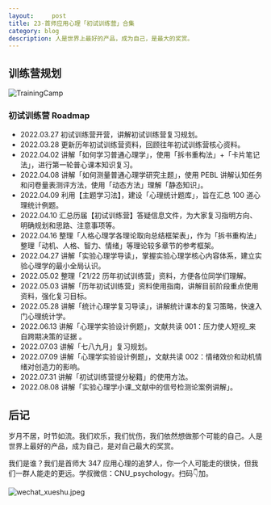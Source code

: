 ```yaml
---
layout:     post
title: 23-首师应用心理「初试训练营」合集
category: blog
description: 人是世界上最好的产品，成为自己，是最大的奖赏。
---
```


## 训练营规划
![TrainingCamp](https://image.cnu347.com/2020-08-29-200829-trainingCamp.png)

### 初试训练营 Roadmap
- 2022.03.27 初试训练营开营，讲解初试训练营复习规划。
- 2022.03.28 更新历年初试训练营资料，回顾往年初试训练营核心资料。
- 2022.04.02 讲解「如何学习普通心理学」，使用「拆书重构法」+「卡片笔记法」，进行第一轮普心课本知识复习。
- 2022.04.08 讲解「如何测量普通心理学研究主题」，使用 PEBL 讲解认知任务和问卷量表测评方法，使用「动态方法」理解「静态知识」。
- 2022.04.09 利用【主题学习法】，建设「心理统计题库」，旨在汇总 100 道心理统计例题。
- 2022.04.10 汇总历届【初试训练营】答疑信息文件，为大家复习指明方向、明确规划和思路、注意事项等。
- 2022.04.16 整理「人格心理学各理论取向总结框架表」，作为「拆书重构法」整理「动机、人格、智力、情绪」等理论较多章节的参考框架。
- 2022.04.27 讲解「实验心理学导读」，掌握实验心理学核心内容体系，建立实验心理学的最小全局认识。
- 2022.05.02 整理「21/22 历年初试训练营」资料，方便各位同学们理解。
- 2022.05.03 讲解「历年初试训练营」资料使用指南，讲解目前阶段重点使用资料，强化复习目标。
- 2022.05.28 讲解「统计心理学复习导读」，讲解统计课本的复习策略，快速入门心理统计学。
- 2022.06.13 讲解「心理学实验设计例题」，文献共读 001：压力使人短视_来自跨期决策的证据 。
- 2022.07.03 讲解「七八九月」复习规划。
- 2022.07.09 讲解「心理学实验设计例题」，文献共读 002：情绪效价和动机情绪对创造力的影响。
- 2022.07.31 讲解「初试训练营提分秘籍」的使用方法。
- 2022.08.08 讲解「实验心理学小课_文献中的信号检测论案例讲解」。

## 后记
岁月不居，时节如流。我们欢乐，我们忧伤，我们依然想做那个可能的自己。人是世界上最好的产品，成为自己，是对自己最大的奖赏。

我们是谁？我们是首师大 347 应用心理的追梦人，你一个人可能走的很快，但我们一群人能走的更远。学叔微信：CNU_psychology。扫码👇加。

![wechat_xueshu.jpeg](https://image.cnu347.com/WechatQRCode-240629.jpg)
